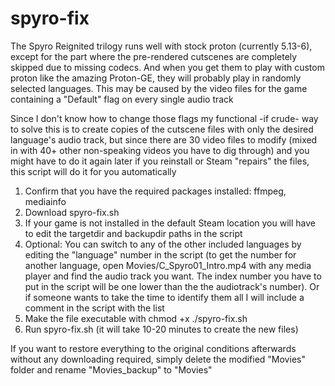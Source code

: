 # spyro-fix

The Spyro Reignited trilogy runs well with stock proton (currently 5.13-6), except for the part where the pre-rendered cutscenes are completely skipped due to missing codecs.
And when you get them to play with custom proton like the amazing Proton-GE, they will probably play in randomly selected languages. This may be caused by the video files for the game containing a "Default" flag on every single audio track

Since I don't know how to change those flags my functional -if crude- way to solve this is to create copies of the cutscene files with only the desired language's audio track, but since there are 30 video files to modify (mixed in with 40+ other non-speaking videos you have to dig through)  and you might have to do it again later if you reinstall or Steam "repairs" the files, this script will do it for you automatically

 1. Confirm that you have the required packages installed: ffmpeg, mediainfo
 2. Download spyro-fix.sh
 3. If your game is not installed in the default Steam location you will have to edit the targetdir and backupdir paths in the script
 4. Optional: You can switch to any of the other included languages by editing the "language" number in the script (to get the number for another language, open Movies/C_Spyro01_Intro.mp4 with any media player and find the audio track you want. The index number you have to put in the script will be one lower than the the audiotrack's number). Or if someone wants to take the time to identify them all I will include a comment in the script with the list
 5. Make the file executable with chmod +x ./spyro-fix.sh
 6. Run spyro-fix.sh (it will take 10-20 minutes to create the new files)


If you want to restore everything to the original conditions afterwards without any downloading required, simply delete the modified "Movies" folder and rename "Movies_backup" to "Movies"

